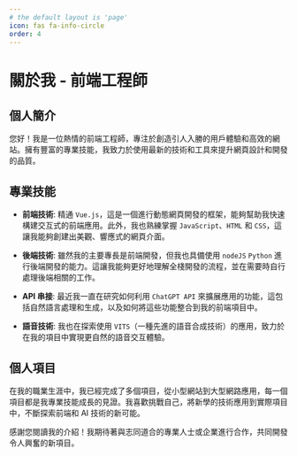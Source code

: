 ```yaml
---
# the default layout is 'page'
icon: fas fa-info-circle
order: 4
---
```


# 關於我 - 前端工程師

## 個人簡介

您好！我是一位熱情的前端工程師，專注於創造引人入勝的用戶體驗和高效的網站。擁有豐富的專業技能，我致力於使用最新的技術和工具來提升網頁設計和開發的品質。

## 專業技能

- **前端技術**: 精通 `Vue.js`，這是一個進行動態網頁開發的框架，能夠幫助我快速構建交互式的前端應用。此外，我也熟練掌握 `JavaScript`、`HTML` 和 `CSS`，這讓我能夠創建出美觀、響應式的網頁介面。

- **後端技術**: 雖然我的主要專長是前端開發，但我也具備使用 `nodeJS` `Python` 進行後端開發的能力。這讓我能夠更好地理解全棧開發的流程，並在需要時自行處理後端相關的工作。

- **API 串接**: 最近我一直在研究如何利用 `ChatGPT API` 來擴展應用的功能，這包括自然語言處理和生成，以及如何將這些功能整合到我的前端項目中。

- **語音技術**: 我也在探索使用 `VITS`（一種先進的語音合成技術）的應用，致力於在我的項目中實現更自然的語音交互體驗。

## 個人項目

在我的職業生涯中，我已經完成了多個項目，從小型網站到大型網路應用，每一個項目都是我專業技能成長的見證。我喜歡挑戰自己，將新學的技術應用到實際項目中，不斷探索前端和 AI 技術的新可能。

感謝您閱讀我的介紹！我期待著與志同道合的專業人士或企業進行合作，共同開發令人興奮的新項目。
